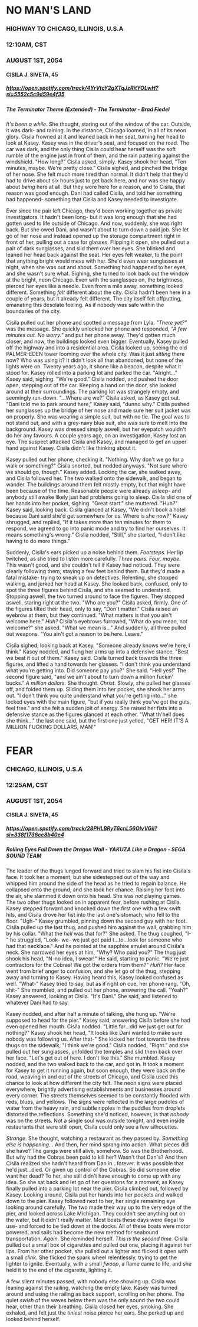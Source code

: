# NO MAN'S LAND
### HIGHWAY TO CHICAGO, ILLINOIS, U.S.A
### 12:10AM, CST
### AUGUST 1ST, 2054
#### CISILA J. SIVETA, 45
##### https://open.spotify.com/track/4YrVtcY2gXTqJzRitYOLwH?si=5552c5c9d59e4f35
##### The Terminator Theme (Extended) - The Terminator - Brad Fiedel

*It's been a while.* She thought, staring out of the window of the car. Outside, it was dark- and raining. In the distance, Chicago loomed, in all of its neon glory. Cisila frowned at it and leaned back in her seat, turning her head to look at Kasey. Kasey was in the driver's seat, and focused on the road. The car was dark, and the only thing Cisila could hear herself was the soft rumble of the engine just in front of them, and the rain pattering against the windshield. "How long?" Cisila asked, simply. Kasey shook her head, "Ten minutes, maybe. We're pretty close." Cisila sighed, and pinched the bridge of her nose. She felt much more tired than normal. It didn't help that they'd had to drive about six hours just to get back here, and nor was she happy about *being* here at all. But they were here for a reason, and to Cisila, that reason was good enough. Dani had called Cisila, and told her something had happened- something that Cisila and Kasey needed to investigate.

Ever since the pair left Chicago, they'd been working together as private investigators. It hadn't been long- but it was long enough that she had gotten used to life outside of Chicago. And now, suddenly, she was right back. But she owed Dani, and wasn't about to turn down a paid job. She let go of her nose and instead opened up the storage compartment right in front of her, pulling out a case for glasses. Flipping it open, she pulled out a pair of dark sunglasses, and slid them over her eyes. She blinked and leaned her head back against the seat. Her eyes felt weaker, to the point that anything bright would mess with her. She'd even wear sunglasses at night, when she was out and about. Something had happened to her eyes, and she wasn't sure what. Sighing, she turned to look back out the window at the bright, neon Chicago. Even with the sunglasses on, the brightness pierced her eyes like a needle. Even from a mile away, something looked different. Something *felt* different about the city. Cisila hadn't been here in a couple of years, but it already felt different. The city itself felt offputting, emanating this desolate feeling. As if nobody was safe within the boundaries of the city. 

Cisila pulled out her phone and spotted a message from Lyla. *"There yet?"* was the message. She quickly unlocked her phone and responded, *"A few minutes out. No worry."* and put her phone away. They'd gotten much closer, and now, the buildings looked even bigger. Eventually, Kasey pulled off the highway and into a residential area. Cisila looked up, seeing the old PALMER-EDEN tower looming over the whole city. Was it just *sitting* there now? Who was using it? It didn't look all that abandoned, but none of the lights were on. Twenty years ago, it shone like a beacon, despite what it stood for. Kasey rolled into a parking lot and parked the car. "Alright..." Kasey said, sighing. "We're good." Cisila nodded, and pushed the door open, stepping out of the car. Keeping a hand on the door, she looked around at their surroundings. The parking lot was strangely empty, and seemingly run-down. "...Where are we?" Cisila asked, as Kasey got out. "Dani told me to park around here," Kasey said, "dunno why." Cisila pushed her sunglasses up the bridge of her nose and made sure her suit jacket was on properly. She was wearing a simple suit, but with no tie. The goal was to not stand out, and with a grey-navy blue suit, she was sure to melt into the background. Kasey was dressed simply aswell, but her eyepatch wouldn't do her any favours. A couple years ago, on an investigation, Kasey lost an eye. The suspect attacked Cisila and Kasey, and managed to get an upper hand against Kasey. Cisila didn't like thinking about it. 

Kasey pulled out her phone, checking it. "Nothing. Why don't we go for a walk or something?" Cisila snorted, but nodded anyways. "Not sure where we should go, though." Kasey added. Locking the car, she walked away, and Cisila followed her. The two walked onto the sidewalk, and began to wander. The buildings around them felt mostly empty, but that might have been because of the time. Reasonable people were already asleep- and anybody still awake likely just had problems going to sleep. Cisila slid one of her hands into her pocket, sighing. "Great start." she muttered. "Huh?" Kasey said, looking back. Cisila glanced at Kasey, "We didn't book a hotel because Dani said she'd get somewhere for us. Where is she now?" Kasey shrugged, and replied, "If it takes more than ten minutes for them to respond, we agreed to go into panic mode and try to find her ourselves. It means something's wrong." Cislia nodded, "Still," she started, "I don't like having to do more things."

Suddenly, Cisila's ears picked up a noise behind them. *Footsteps.* Her lip twitched, as she tried to listen more carefully. *Three pairs. Four, maybe.* This wasn't good, and she couldn't tell if Kasey had noticed. They were clearly following them, staying a few feet behind them. But they'd made a fatal mistake- trying to sneak up on detectives. Relenting, she stopped walking, and jerked her head at Kasey. She looked back, confused, only to spot the three figures behind Cisila, and she seemed to understand. Stopping aswell, the two turned around to face the figures. They stopped aswell, staring right at the two. "Who are you?" Cisila asked, firmly. One of the figures tilted their head, only to say, "Don't matter." Cisila raised an eyebrow at them, but they continued. "What matters is that you ain't welcome here." *Huh?* Cisila's eyebrows furrowed, "What do you mean, not welcome?" she asked. "What we mean is..." And suddenly, all three pulled out weapons. "You ain't got a reason to be here. Leave."

Cisila sighed, looking back at Kasey. "Someone already knows we're here, I think." Kasey nodded, and flung her arms up into a defensive stance. "Best we beat it out of them." Kasey said. Cisila turned back towards the three figures, and lifted a hand towards her glasses. "I don't think you understand what you're getting into. Did someone pay you?" She said. "Hell yes!" The second figure said, "and we ain't about to turn down a million fuckin' bucks." *A million dollars.* She thought. *Christ.* Slowly, she pulled her glasses off, and folded them up. Sliding them into her pocket, she shook her arms out. "I don't think you quite understand what you're getting into..." she locked eyes with the main figure, "but if you really think you've got the guts, feel free." and she felt a sudden jolt of energy. She raised her fists into a defensive stance as the figures glanced at each other. "What th'hell does she think..." the last one said, but the first one just yelled, "GET HER! IT'S A MILLION FUCKING DOLLARS, MAN!" 




# FEAR
### CHICAGO, ILLINOIS, U.S.A
### 12:25AM, CST
### AUGUST 1ST, 2054
#### CISILA J. SIVETA, 45
##### https://open.spotify.com/track/28PHLBRyT6cnL56OIvVGiI?si=338f1736ce8b40e4
##### Rolling Eyes Fall Down the Dragon Wall - YAKUZA Like a Dragon - SEGA SOUND TEAM

The leader of the thugs lunged forward and tried to slam his fist into Cisila's face. It took her a moment, but she sidestepped out of the way and whipped him around the side of the head as he tried to regain balance. He collapsed onto the ground, and she took her chance. Raising her foot into the air, she slammed it down onto his head. She was *not* playing games. The two other thugs looked on in apparent fear, before rushing at Cisila. Kasey stepped forward and knocked down the first one with a few swift hits, and Cisila drove her fist into the last one's stomach, who fell to the floor. "Ugh-" Kasey grumbled, pinning down the second guy with her foot. Cisila pulled up the last thug, and pushed him against the wall, grabbing him by his collar. "What the *hell* was that for?" She asked. The thug coughed, "I-" he struggled, "Look- we- we just got paid t...to...look for someone who had that necklace." And he pointed at the sapphire amulet around Cisila's neck. She narrowed her eyes at him, "Why? Who paid you?" The thug just shook his head, "N-no idea, I swear!" He said, starting to panic. "We're just contractors for the Cobras! We got the orders from them?" *Huh?* Her face went from brief anger to confusion, and she let go of the thug, stepping away and turning to Kasey. Having heard this, Kasey looked confused as well. "What-" Kasey tried to say, but as if right on cue, her phone rang. "Oh, shit-" She mumbled, and pulled out her phone, answering the call. "Yeah?" Kasey answered, looking at Cisila. "It's Dani." She said, and listened to whatever Dani had to say.

Kasey nodded, and after half a minute of talking, she hung up. "We're supposed to head for the pier." Kasey said, answering Cisila before she had even opened her mouth. Cisila nodded. "Little far...did we just get out for nothing?" Kasey shook her head, "It looks like Dani wanted to make sure nobody was following us. After that-" She kicked her foot towards the three thugs on the sidewalk, "I think we're good." Cisila nodded, "Right." and she pulled out her sunglasses, unfolded the temples and slid them back over her face. "Let's get out of here. I don't like this." She mumbled. Kasey nodded, and the two walked back to the car, and got in. It took a moment for Kasey to get it running again, but soon enough, they were back on the road, weaving in and out of the streets of Chicago, and Cisila used this chance to look at how different the city felt. The neon signs were placed everywhere, brightly advertising establishments and businesses around every corner. The streets themselves seemed to be constantly flooded with reds, blues, and yellows. The signs were reflected in the large puddles of water from the heavy rain, and subtle ripples in the puddles from droplets distorted the reflections. Something she'd noticed, however, is that *nobody* was on the streets. Not a single soul was outside tonight, and even inside restaurants that were still open, Cisila could only see a few silhouettes.

*Strange.* She thought, watching a restaurant as they passed by. *Something else is happening...*  And then, her mind sprang into action. What pieces did she have? The gangs were still alive, somehow. So was the Brotherhood. But why had the Cobras been paid to kill her? Wasn't that Dan's? And then Cisila realized she hadn't heard from Dan in...forever. It was possible that he'd just...died. Or given up control of the Cobras. So did someone else want her dead? To her, she still didn't have enough to come up with any idea. So she sat back and let go of her questions for a moment, as Kasey finally pulled into a parking lot near the pier. Cisila climbed out, followed by Kasey. Looking around, Cisila put her hands into her pockets and walked down to the pier. Kasey followed next to her, her single remaining eye looking around carefully. The two made their way up to the very edge of the pier, and looked across Lake Michigan. They couldn't see anything out on the water, but it didn't really matter. Most boats these days were illegal to use- and forced to be tied down at the docks. All of these boats were motor powered, and sails had become the new method for seabound transportation. *Again.* She reminded herself. *This is the second time.* Cisila pulled out a small box of cigarettes and pulled out one, placing it against her lips. From her other pocket, she pulled out a lighter and flicked it open with a small *clink.* She flicked the spark wheel relentlessly, trying to get the lighter to ignite. Eventually, with a small *fwoop*, a flame came to life, and she held it to the end of the cigarette, lighting it. 

A few silent minutes passed, with nobody else showing up. Cisila was leaning against the railing, watching the empty lake. Kasey was turned around and using the railing as back support, scrolling on her phone. The quiet *swish* of the waves below them was the only sound the two could hear, other than their breathing. Cisila closed her eyes, smoking. She exhaled, and felt just the *tiniest* noise pierce her ears. She perked up and looked behind herself.

